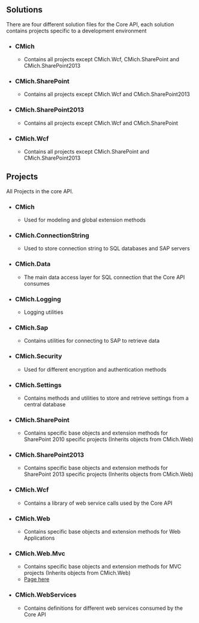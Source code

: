 <p>
<h2>​Solutions<br/></h2>
<p>There are four different solution files for the Core API, each solution contains projects specific to a development environment</p>
<ul>
   <li>
      <h3>CMich</h3>
   </li>
   <ul>
      <li>​Contains all projects except CMich.Wcf, CMich.SharePoint and CMich.SharePoint2013</li>
   </ul>
   <li>
      <h3>CMich.SharePoint&#160;<br/></h3>
   </li>
   <ul>
      <li>​Contains all projects except CMich.Wcf and CMich.SharePoint2013</li>
   </ul>
   <li>
      <h3>CMich.SharePoint2013</h3>
   </li>
   <ul>
      <li>​Contains all projects except CMich.Wcf and CMich.SharePoint</li>
   </ul>
   <li>
      <h3>CMich.Wcf</h3>
   </li>
   <ul>
      <li>​Contains all projects except CMich.SharePoint and CMich.SharePoint2013</li>
   </ul>
</ul>
<h2> ​​Projects</h2>
<p> 
</p>
<p>All Projects in the core API.</p>
<ul>
   <li>
      <h3> CMich</h3>
   </li>
   <ul>
      <li>Used for modeling and global extension methods</li>
   </ul>
   <li>
      <h3>CMich.ConnectionString</h3>
   </li>
   <ul>
      <li>Used to store connection string to SQL databases and SAP servers</li>
   </ul>
   <li>
      <h3>CMich.Data</h3>
   </li>
   <ul>
      <li>The main data access layer for SQL connection that the Core API consumes</li>
   </ul>
   <li>
      <h3>CMich.Logging</h3>
   </li>
   <ul>
      <li>Logging utilities</li>
   </ul>
   <li>
      <h3>CMich.Sap</h3>
   </li>
   <ul>
      <li>Contains utilities for connecting to SAP to retrieve data</li>
   </ul>
   <li>
      <h3>CMich.Security</h3>
   </li>
   <ul>
      <li>Used for different encryption and authentication methods</li>
   </ul>
   <li>
      <h3>CMich.Settings</h3>
   </li>
   <ul>
      <li>Contains methods and utilities to store and retrieve settings from a central database</li>
   </ul>
   <li>
      <h3>CMich.SharePoint</h3>
   </li>
   <ul>
      <li>Contains specific base objects and extension methods for SharePoint 2010 specific projects (Inherits objects from CMich.Web)</li>
   </ul>
   <li>
      <h3>CMich.SharePoint2013</h3>
   </li>
   <ul>
      <li>Contains specific base objects and extension methods for SharePoint 2013 specific projects (Inherits objects from CMich.Web)</li>
   </ul>
   <li>
      <h3>CMich.Wcf</h3>
   </li>
   <ul>
      <li>Contains a library of web service calls used by the Core API</li>
   </ul>
   <li>
      <h3>CMich.Web</h3>
   </li>
   <ul>
      <li>Contains specific base objects and extension methods for Web Applications</li>
   </ul>
   <li>
      <h3>CMich.Web.Mvc</h3>
   </li>
   <ul>
      <li>Contains specific base objects and extension methods for MVC projects (Inherits objects from CMich.Web)</li>
      <li><a href="https://code.cmich.edu/IT-AppDevelopment/Documentation/wiki/wikis/cmich-web-mvc">Page here</a></li>
   </ul>
   <li>
      <h3>CMich.WebServices</h3>
   </li>
   <ul>
      <li>​Contains definitions for different web services consumed by the Core API</li>
   </ul>
</ul>